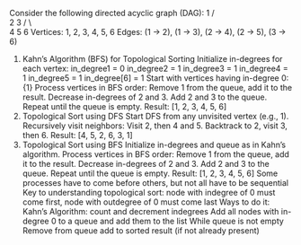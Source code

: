 Consider the following directed acyclic graph (DAG):
    1
   / \
  2   3
 / \   \
4   5   6
Vertices: 1, 2, 3, 4, 5, 6
Edges: (1 → 2), (1 → 3), (2 → 4), (2 → 5), (3 → 6)
1. Kahn’s Algorithm (BFS) for Topological Sorting
Initialize in-degrees for each vertex:
in_degree1 = 0
in_degree2 = 1
in_degree3 = 1
in_degree4 = 1
in_degree5 = 1
in_degree[6] = 1
Start with vertices having in-degree 0: {1}
Process vertices in BFS order:
Remove 1 from the queue, add it to the result.
Decrease in-degrees of 2 and 3.
Add 2 and 3 to the queue.
Repeat until the queue is empty.
Result: [1, 2, 3, 4, 5, 6]
2. Topological Sort using DFS
Start DFS from any unvisited vertex (e.g., 1).
Recursively visit neighbors:
Visit 2, then 4 and 5.
Backtrack to 2, visit 3, then 6.
Result: [4, 5, 2, 6, 3, 1]
3. Topological Sort using BFS
Initialize in-degrees and queue as in Kahn’s algorithm.
Process vertices in BFS order:
Remove 1 from the queue, add it to the result.
Decrease in-degrees of 2 and 3.
Add 2 and 3 to the queue.
Repeat until the queue is empty.
Result: [1, 2, 3, 4, 5, 6]
Some processes have to come before others, but not all have to be sequential
Key to understanding topological sort: node with indegree of 0 must come first, node with outdegree of 0 must come last
Ways to do it:
Kahn’s Algorithm: count and decrement indegrees
Add all nodes with in-degree 0 to a queue and add them to the list
While queue is not empty
Remove from queue
add to sorted result (if not already present)
